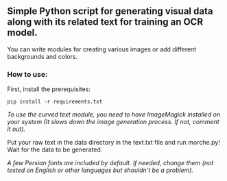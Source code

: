 ## Simple Python script for generating visual data along with its related text for training an OCR model. 

You can write modules for creating various images or add different backgrounds and colors.

### How to use:

First, install the prerequisites:
```
pip install -r requirements.txt
```
*To use the curved text module, you need to have ImageMagick installed on your system (It slows down the image generation process. If not, comment it out).*

Put your raw text in the data directory in the text.txt file and run morche.py! Wait for the data to be generated. 

*A few Persian fonts are included by default. If needed, change them (not tested on English or other languages but shouldn't be a problem).*
